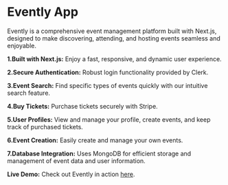 # Evently App

Evently is a comprehensive event management platform built with Next.js, designed to make discovering, attending, and hosting events seamless and enjoyable.


**1.Built with Next.js:** Enjoy a fast, responsive, and dynamic user experience.

**2.Secure Authentication:** Robust login functionality provided by Clerk.

**3.Event Search:** Find specific types of events quickly with our intuitive search feature.

**4.Buy Tickets:** Purchase tickets securely with Stripe.

**5.User Profiles:** View and manage your profile, create events, and keep track of purchased tickets.

**6.Event Creation:** Easily create and manage your own events.

**7.Database Integration:** Uses MongoDB for efficient storage and management of event data and user information.

**Live Demo:** Check out Evently in action [here](https://evently-mayank1803.vercel.app/?page=1).


